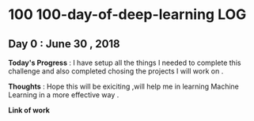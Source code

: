 # 100 100-day-of-deep-learning LOG
## Day 0 : June 30 , 2018
**Today's Progress** : I have setup all the things I needed to complete this challenge and also completed chosing the projects I will work on .

**Thoughts** : Hope this will be exiciting ,will help me in learning Machine Learning in a more effective way .

**Link of work**

